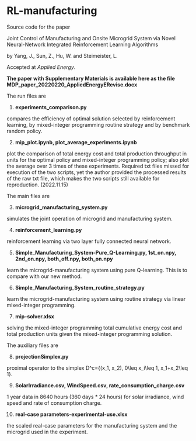 # RL-manufacturing
Source code for the paper 

Joint Control of Manufacturing and Onsite Microgrid System via Novel Neural-Network Integrated Reinforcement Learning Algorithms

by Yang, J., Sun, Z., Hu, W. and Steimeister, L.

Accepted at <i>Applied Energy</i>.

<b>The paper with Supplementary Materials is available here as the file MDP_paper_20220220_AppliedEnergyERevise.docx</b>

The run files are 

1. <b>experiments_comparison.py</b>

  compares the efficiency of optimal solution selected by reinforcement learning, by mixed-integer programming routine          strategy and by benchmark random policy.
  
2. <b>mip_plot.ipynb, plot_average_experiments.ipynb</b>

  plot the comparison of total energy cost and total production throughput in units for the optimal policy and mixed-integer programming policy; also plot the average over 3 times of these experiments. Required txt files missed for execution of the two scripts, yet the author provided the processed results of the raw txt file, which makes the two scripts still available for reproduction. (2022.11.15)


The main files are

3. <b>microgrid_manufacturing_system.py</b>

  simulates the joint operation of microgrid and manufacturing system.

4. <b>reinforcement_learning.py</b>

  reinforcement learning via two layer fully connected neural network. 

5. <b>Simple_Manufacturing_System-Pure_Q-Learning.py, 1st_on.npy, 2nd_on.npy, both_off.npy, both_on.npy</b>

  learn the microgrid-manufacturing system using pure Q-learning. This is to compare with our new method.

6. <b>Simple_Manufacturing_System_routine_strategy.py</b>

  learn the microgrid-manufacturing system using routine strategy via linear mixed-integer programming.
  
7. <b>mip-solver.xlsx</b>

  solving the mixed-integer programming total cumulative energy cost and total production units given the mixed-integer programming solution.


The auxiliary files are

8. <b>projectionSimplex.py</b>

  proximal operator to the simplex D^c={(x_1, x_2), 0\leq x_i\leq 1, x_1+x_2\leq 1}.

9. <b>SolarIrradiance.csv, WindSpeed.csv, rate_consumption_charge.csv</b>

  1 year data in 8640 hours (360 days * 24 hours) for solar irradiance, wind speed and rate of consumption charge.

10. <b>real-case parameters-experimental-use.xlsx</b>
  
  the scaled real-case parameters for the manufacturing system and the microgrid used in the experiment.
